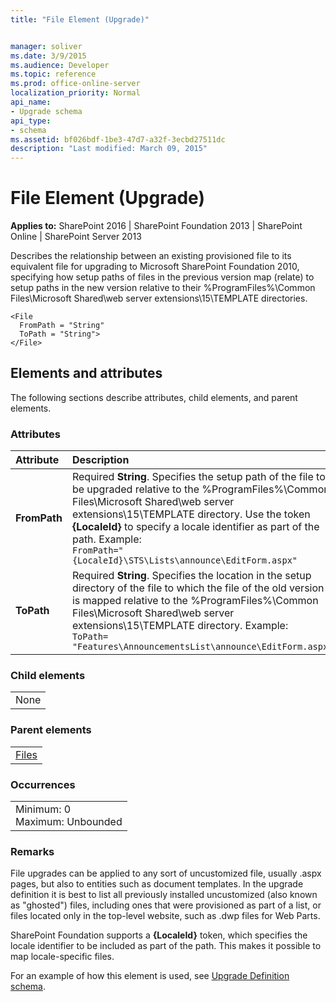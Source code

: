 ```yaml
---
title: "File Element (Upgrade)"


manager: soliver
ms.date: 3/9/2015
ms.audience: Developer
ms.topic: reference
ms.prod: office-online-server
localization_priority: Normal
api_name:
- Upgrade schema
api_type:
- schema
ms.assetid: bf026bdf-1be3-47d7-a32f-3ecbd27511dc
description: "Last modified: March 09, 2015"
---
```


# File Element (Upgrade)

 
  
 **Applies to:** SharePoint 2016 | SharePoint Foundation 2013 | SharePoint Online | SharePoint Server 2013
  
Describes the relationship between an existing provisioned file to its equivalent file for upgrading to Microsoft SharePoint Foundation 2010, specifying how setup paths of files in the previous version map (relate) to setup paths in the new version relative to their %ProgramFiles%\Common Files\Microsoft Shared\web server extensions\15\TEMPLATE directories.
  
```
<File
  FromPath = "String"
  ToPath = "String">
</File>
```
## Elements and attributes

The following sections describe attributes, child elements, and parent elements.

### Attributes


|**Attribute**|**Description**|
|:-----|:-----|
|**FromPath** <br/> |Required **String**. Specifies the setup path of the file to be upgraded relative to the %ProgramFiles%\Common Files\Microsoft Shared\web server extensions\15\TEMPLATE directory. Use the token **{LocaleId}** to specify a locale identifier as part of the path. Example:  <br/>  `FromPath="{LocaleId}\STS\Lists\announce\EditForm.aspx"` <br/> |
|**ToPath** <br/> |Required **String**. Specifies the location in the setup directory of the file to which the file of the old version is mapped relative to the %ProgramFiles%\Common Files\Microsoft Shared\web server extensions\15\TEMPLATE directory. Example:  <br/>  `ToPath= "Features\AnnouncementsList\announce\EditForm.aspx"` <br/> |
   
### Child elements

||
|:-----|
|None |
   
### Parent elements

||
|:-----|
|[Files](files-element-upgrade.md)|
   
### Occurrences

||
|:-----|
|Minimum: 0  <br/> Maximum: Unbounded  <br/> |
   
### Remarks

File upgrades can be applied to any sort of uncustomized file, usually .aspx pages, but also to entities such as document templates. In the upgrade definition it is best to list all previously installed uncustomized (also known as "ghosted") files, including ones that were provisioned as part of a list, or files located only in the top-level website, such as .dwp files for Web Parts.
  
SharePoint Foundation supports a **{LocaleId}** token, which specifies the locale identifier to be included as part of the path. This makes it possible to map locale-specific files. 
  
For an example of how this element is used, see [Upgrade Definition schema](upgrade-definition-schema.md).
  

